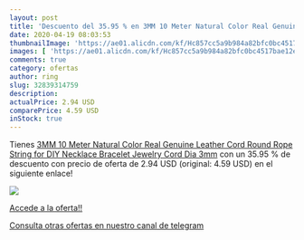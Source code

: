```yaml
---
layout: post
title: 'Descuento del 35.95 % en 3MM 10 Meter Natural Color Real Genuine '
date: 2020-04-19 08:03:53
thumbnailImage: 'https://ae01.alicdn.com/kf/Hc857cc5a9b984a82bfc0bc4517bae12ex/3MM-10-Meter-Natural-Color-Real-Genuine-Leather-Cord-Round-Rope-String-for-DIY-Necklace-Bracelet.jpg_350x350._SL200_.jpg'
images: [ 'https://ae01.alicdn.com/kf/Hc857cc5a9b984a82bfc0bc4517bae12ex/3MM-10-Meter-Natural-Color-Real-Genuine-Leather-Cord-Round-Rope-String-for-DIY-Necklace-Bracelet.jpg_350x350._SL200_.jpg' ]
comments: true
category: ofertas
author: ring
slug: 32839314759
description:
actualPrice: 2.94 USD
comparePrice: 4.59 USD
inStock: true
---
```


Tienes [3MM 10 Meter Natural Color Real Genuine Leather Cord Round Rope String for DIY Necklace Bracelet Jewelry Cord Dia 3mm](https://www.amazon.com/dp/32839314759/?tag=redken08-20) con un 35.95 % de descuento con precio de oferta de 2.94 USD (original: 4.59 USD) en el siguiente enlace!

[![](https://ae01.alicdn.com/kf/Hc857cc5a9b984a82bfc0bc4517bae12ex/3MM-10-Meter-Natural-Color-Real-Genuine-Leather-Cord-Round-Rope-String-for-DIY-Necklace-Bracelet.jpg_350x350._SL200_.jpg)](https://www.amazon.com/dp/32839314759/?tag=redken08-20)

[Accede a la oferta!!](https://www.amazon.com/dp/32839314759/?tag=redken08-20)

[Consulta otras ofertas en nuestro canal de telegram](https://t.me/s/ofertas25)

